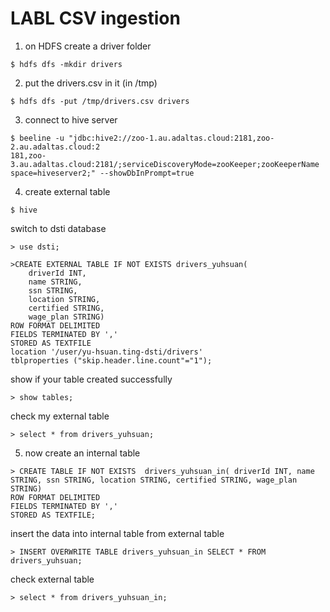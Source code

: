 # LABL CSV ingestion

1. on HDFS create a driver folder

`$ hdfs dfs -mkdir drivers `

2. put the drivers.csv in it (in /tmp)

`$ hdfs dfs -put /tmp/drivers.csv drivers `

3. connect to hive server

`$ beeline -u "jdbc:hive2://zoo-1.au.adaltas.cloud:2181,zoo-2.au.adaltas.cloud:2                                                                                181,zoo-3.au.adaltas.cloud:2181/;serviceDiscoveryMode=zooKeeper;zooKeeperName                                                                                space=hiveserver2;" --showDbInPrompt=true`

4. create external table

`$ hive`

switch to dsti database

`> use dsti;`

```
>CREATE EXTERNAL TABLE IF NOT EXISTS drivers_yuhsuan(
	driverId INT,
	name STRING,
	ssn STRING,
	location STRING,
	certified STRING,
	wage_plan STRING)
ROW FORMAT DELIMITED
FIELDS TERMINATED BY ','
STORED AS TEXTFILE
location '/user/yu-hsuan.ting-dsti/drivers'
tblproperties ("skip.header.line.count"="1");
```

show if your table created successfully

`> show tables;`

check my external table

`> select * from drivers_yuhsuan;`


5. now create an internal table

```
> CREATE TABLE IF NOT EXISTS  drivers_yuhsuan_in( driverId INT, name STRING, ssn STRING, location STRING, certified STRING, wage_plan STRING)
ROW FORMAT DELIMITED
FIELDS TERMINATED BY ','
STORED AS TEXTFILE;
```

insert the data into internal table from external table

`> INSERT OVERWRITE TABLE drivers_yuhsuan_in SELECT * FROM drivers_yuhsuan;`

check external table

`> select * from drivers_yuhsuan_in;`


